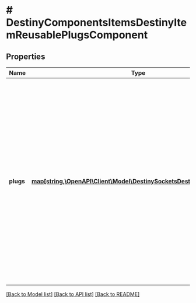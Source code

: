 # # DestinyComponentsItemsDestinyItemReusablePlugsComponent

## Properties

Name | Type | Description | Notes
------------ | ------------- | ------------- | -------------
**plugs** | [**map[string,\OpenAPI\Client\Model\DestinySocketsDestinyItemPlugBase[]]**](array.md) | If the item supports reusable plugs, this is the list of plugs that are allowed to be used for the socket, and any relevant information about whether they are \&quot;enabled\&quot;, whether they are allowed to be inserted, and any other information such as objectives.   A Reusable Plug is a plug that you can always insert into this socket as long as its insertion rules are passed, regardless of whether or not you have the plug in your inventory. An example of it failing an insertion rule would be if it has an Objective that needs to be completed before it can be inserted, and that objective hasn&#39;t been completed yet.   In practice, a socket will *either* have reusable plugs *or* it will allow for plugs in your inventory to be inserted. See DestinyInventoryItemDefinition.socket for more info.   KEY &#x3D; The INDEX into the item&#39;s list of sockets. VALUE &#x3D; The set of plugs for that socket.   If a socket doesn&#39;t have any reusable plugs defined at the item scope, there will be no entry for that socket. | [optional]

[[Back to Model list]](../../README.md#models) [[Back to API list]](../../README.md#endpoints) [[Back to README]](../../README.md)
